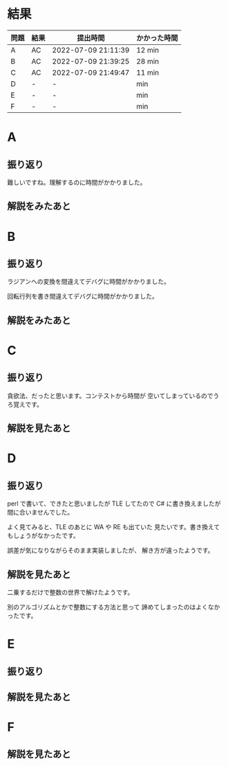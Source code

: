# 結果

| 問題 | 結果 | 提出時間            | かかった時間 |
|------|------|---------------------|--------------|
| A    | AC   | 2022-07-09 21:11:39 | 12 min       |
| B    | AC   | 2022-07-09 21:39:25 | 28 min       |
| C    | AC   | 2022-07-09 21:49:47 | 11 min       |
| D    | -    | -                   |     min      |
| E    | -    | -                   |     min      |
| F    | -    | -                   |     min      |

# A

## 振り返り

難しいですね。理解するのに時間がかかりました。

## 解説をみたあと

# B

## 振り返り

ラジアンへの変換を間違えてデバグに時間がかかりました。

回転行列を書き間違えてデバグに時間がかかりました。

## 解説をみたあと

# C

## 振り返り

貪欲法、だったと思います。コンテストから時間が
空いてしまっているのでうろ覚えです。

## 解説を見たあと

# D

## 振り返り

perl で書いて、できたと思いましたが TLE してたので
C# に書き換えましたが間に合いませんでした。

よく見てみると、TLE のあとに WA や RE も出ていた
見たいです。書き換えてもしょうがなかったです。

誤差が気になりながらそのまま実装しましたが、
解き方が違ったようです。

## 解説を見たあと

二乗するだけで整数の世界で解けたようです。

別のアルゴリズムとかで整数にする方法と思って
諦めてしまったのはよくなかったです。

# E

## 振り返り

## 解説を見たあと

# F

## 解説を見たあと
